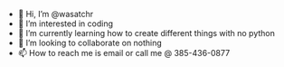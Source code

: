 - 👋 Hi, I’m @wasatchr
- 👀 I’m interested in coding
- 🌱 I’m currently learning how to create different things with no python
- 💞️ I’m looking to collaborate on nothing
- 📫 How to reach me is email or call me @ 385-436-0877

<!---
wasatchr/wasatchr is a ✨ special ✨ repository because its `README.md` (this file) appears on your GitHub profile.
You can click the Preview link to take a look at your changes.
---
